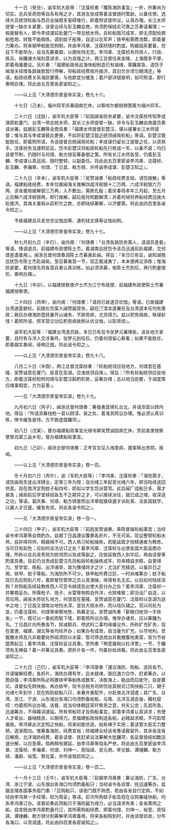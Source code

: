 <!-- { "loadSidebar": true } -->
　　十一日（癸丑），谕军机大臣等：『沈葆桢奏「覆陈海防事宜」一折，所筹尚为切实。总兵吴奇勋等自系有用之才，其游击张成等着该督随时策励，以备任使。选择大员统领轮船与西员会操既多窒碍难行，即着照该督所议，认真办理。长江水师提督一缺亦关紧要，该督业经与彭玉麟会商，务须酌保结实可靠之员奏请署理；一俟接替有人，即令李成谋前赴厦门一带总统水师。兵轮船既可成军，即无须配给商船枪炮，转致不能精练。调到蚊子船等，自足以壮军声；铁甲船需费浩繁，即着量力筹办。将来钢甲船能否购制，并由李鸿章、沈葆桢随时酌度。购器固系要着，但目下不能举办，自当先筹备御，以期有恃无恐。李鸿章、沈葆桢务将用人、行政、练兵、裕饟诸大端刻意讲求，以为自强之计。两江总督往来金陵、上海既多不便，即着毋庸置议。另片奏：「福建船政局巡海快船制造已有端绪，需饟甚急，请饬于闽海关续增各路拨款暂行停解，将船政经费按月接济，其旧欠亦须匀期清还」等语。船政经费关系海防要需，与他款宜分缓急；着户部详细查明，如可照请，即行奏明办理。将此由五百里各密谕知之』。

　　——以上见「大清德宗景皇帝实录」卷九十六。

　　十七日（己未），福州将军庆春因病乞休，以察哈尔都统穆图善为福州将军。

　　二十六日（戊辰），谕军机大臣等：『前因闽省防务紧要，谕令沈葆桢传知李成谋即赴厦门、台湾一带总统水师，其长江水师提督一缺，并令与彭玉麟会商遴员奏请派署。兹据彭玉麟等会商具奏：「福建水师提督彭楚汉，堪以接署长江水师提督；惟与其与李成谋彼此更换，不如将彭楚汉就近统领闽局轮船」等语。彭楚汉既能胜任，即着照所请，令该提督总统闽局轮船；李成谋仍留长江提督之任，以资熟手。沈葆桢务当遵照前旨，饬令彭楚汉将船政轮船先行练成一军，以备不虞；均归该督节制，仍随时与何璟、勒方锜妥筹备御之策。所有长江水师各营，仍着彭玉麟、李成谋认真巡阅、随时整顿，以副委任。将此由五百里密谕李鸿章、沈葆桢、彭玉麟、李瀚章、何璟、丁日昌、勒方锜，并传谕李成谋、彭楚汉知之』。

　　二十九日（辛未），谕军机大臣等：『吴赞诚奏「船政经费支绌，请饬拨解」等语。福建船政经费，本年仅据闽海关拨解四成洋税银十二万两、六成洋税银六万两、该省厘局拨解银三万两，入不敷出，需款孔殷；着庆春将本年三月起、至五月止应解六成洋税银两，即行拨解。嗣后按月照数解清；并着何锜将养船经费迅拨大批接济。其海关厘局从前积欠之款，亦即陆续筹解，以济要需。将此由四百里各谕令知之』。

　　予故福建总兵吴世忠议恤加等、通判钱文焕等议恤如例。

　　——以上见「大清德宗景皇帝实录」卷九十七。

　　秋七月初九日（辛巳），谕内阁：『何璟奏：「台湾各路防务需人，请调员差委」等语。降调道员、前福建布政使陈士杰，着湖南巡抚饬令该员迅速前赴福建，交何璟差遣委用』。闽浙总督何璟奏调陈士杰募勇赴闽。得旨：『本日已有旨，谕知湖南巡抚饬令陈士杰赴闽矣。至召募勇营一节，现正裁减勇丁，本未便再议添练；惟海防紧要，着何璟先将各营兵勇认真训练。如必须添募，俟陈士杰到后，再行酌量情形，奏明办理』。

　　十九日（辛卯），以福建按察使卢士杰为江宁布政使、前福建布政使陈士杰署福建按察使。

　　二十四日（丙申），谕内阁：『何璟奏：「请将已故道员优恤」等语。已故福建台湾道夏献纶，前随左宗棠入闽赞画营务，嗣在汀漳龙道署任及台湾道本任均有惠政；厥后办理海防暨抚番开山诸务，不辞劳瘁，尤资得力。兹以积劳病故，殊堪轸惜！着照所请，照军营立功后积劳病故例从优议恤，以彰荩绩』。

　　谕军机大臣等：『福建台湾道员缺，本日已有旨令张梦元署理矣。该处地方紧要，且时有与洋人交涉事件。张梦元到任后，仍着何璟留心察看；如果不能胜任，即着据实奏闻，毋稍迁就。将此谕令知之』。

　　——以上见「大清德宗景皇帝实录」卷九十八。

　　八月二十日（辛酉），两江总督沈葆桢奏：『轮船统领应驻地方，何璟意在基隆、吴赞诚意在厦门、臣意在澎湖，应准统领自择』。得旨：『所有轮船统领应驻地方，即着沈葆桢知照何璟与彭楚汉斟酌形势，妥筹办理；总以地当扼要，于调度策应绪事相宜，方为妥善』。

　　——见「大清德宗景皇帝实录」卷九十九。

　　九月初六日（丙子），闽浙总督何璟奏：筹拨勇营填扎台北，并请添营以顾内地。得旨：『所请添募线枪一营以顾漳、泉之处，着准其照议办理。惟必须认真训练，俾令缓急是恃，方不致虚糜饟项』。

　　初八日（戊寅），督办福建船政事宜光禄寺卿吴赞诚因病乞休，赏前直隶按察使黎兆棠三品乡衔，督办福建船政事宜。

　　初九日（己卯），闽浙总督何璟奏：正考官文征入闱患病，援案移出贡院。报闻。

　　——以上见「大清德宗景皇帝实录」卷一百。

　　冬十月初六日（丙午），谕〔军机大臣等〕：『李鸿章、沈葆桢奏：「海防需才，请饬闽局生徒出洋肄业，定章三年为限；自光绪三年起至光绪六年，即当陆续送回供差。现在南洋定购蚊子船四号，即拟以学生饬派管驾。此后闽厂成船日多，需才甚急；闽局前后学堂续招各生不乏颖异之才，可以接续派往，就已成之绪，收深造之功」等语。着庆春、何璟、勒方锜查照出洋章程接续遴才派赴英、法各国就学，以冀人才日盛，缓急有资。将此各谕令知之』。

　　——见「大清德宗景皇帝实录」卷一百一。

　　二十四日（甲子），谕军机大臣等：『前因吴赞诚奏，条陈督操轮船事宜；当经谕令李鸿章等会商酌办。兹据丁日昌遵议覆奏各折片，不无可采。现议整顿轮船水师，自非择将帅、精器械不可。西人熟习轮船操练，若能延致才技精通者为教练，当可日有起色；应如何设法访订之处？着李鸿章、沈葆桢与出使各国大臣函商办理。所称以总兵吴奇勋为统领而以张成等副之，应俟延致西人到华后，再由该督等酌度具奏。目前仍当责成彭楚汉先将船政轮船操练成军，将来精益求精，自更得力。至学堂、练船、出洋诸举，皆为豫储将才之计；尤当扩充精选，以备异日之用。铁甲、蚊子等船，为海防所不可少。铁甲船所费过巨，一时尚难筹办；蚊子船现已先后购到八号，着即督饬管带之员认真演操，毋得有名无实。以后如何陆续添购？并购船及续延教练西人可否令赫德及出使大臣分办之处？着李鸿章、沈葆桢一并筹商妥办。所需枪子、炮子、水雷等物购自外洋，仓猝难致；即当设厂自造，以资应用。闽省水师驻扎地方，何璟意在基隆、吴赞诚意在厦门、沈葆桢以澎湖为适中之地；丁日昌又谓南台地险水深，宜驻大枝水师，而以陆队辅之。究以何处为宜，仍着沈葆桢、何璟等审察地势，熟筹定议。吴赞诚所奏「薪粮归统领一手核发」一节，既可以一事权而联下情，即着照所议办理。惟举办诸务，应以筹饟为先。丁日昌片内所奏各节，除减额兵、停武科二事均毋庸议外，所称扩充矿务，现在直隶、福建、湖北等省均经开办；如果办有成效，自当量为扩充，以尽地利。至裁撤水师及凡非极要处所祗须防以水雷、暂可停造炮台并裁撤腹地勇营，皆为节省糜费起见；着李鸿章、沈葆桢妥议具奏。至所奏「稍宽厘税以杜洋票」一节，于饟项有无裨益？着一并筹议具奏。原折片各一件，均着钞给阅看。将此由五百里各密谕知之』。

　　二十九日（己巳），谕军机大臣等：『李鸿章奏「遵议海防、购船、选将各节，并请催解经费」各折片，海防办理有年，迄未就绪，亟应通力合作，赶紧筹办，以图自强；李鸿章所陈必购置铁甲等船练成数军，决胜海上，能战而后能守，自是要论。该督拟先购快船、再办铁甲，现令总税务司转饬驻英税司订购快船二只，期于光绪七年到华；现在购到蚊船八只，来春弁勇配齐，分赴南北洋调遣；其广东、台湾、浙江、宁波、山东烟台各海口均须酌备蚊船，与南、北洋互调会操，藉杜窥伺：均着照所议办理。该督、抚当仰体朝廷宵旰焦劳之意，共矢公忠；先其所急，迅速筹办，不得藉词诿延。所有带船将才及购船事宜，即着李鸿章认真讲求；务使人才辈出、器械精良，以期得力。至福建船政局制造各船，必精益求精，不可蹈常袭故。李鸿章此次定购之快船，将来如能仿造，始有裨于实用；着该管大臣实力整顿，逐渐图功。惟筹备海防，经费宜裕；除福建业经该省奏请截留外，其余各该省应解南、北洋海防经费，着各该督、抚赶紧设法筹解大批饟项，各监督按结如数迅速分解，以应急需。倘再稍有挪延，由李鸿章等指名严参。将此由五百里密谕李鸿章、沈葆桢、李瀚章、何璟、刘坤一、周恒祺、吴元炳、李文敏、谭锺麟、勒方锜、潘霨、裕宽、黎兆棠，并传谕俊启知之』。

　　——以上见「大清德宗景皇帝实录」卷一百二。

　　十一月十三日（壬午），谕军机大臣等：『前据李鸿章奏：筹议海防，广东、台湾、浙江宁波、山东烟台各海口均须酌备船只；当经谕令各该督、抚迅速筹办。兹据总理各国事务衙门奏：「应购船只，该衙门既不熟悉，若由各省自行定购，不如经由李鸿章一手经理，较为周妥」等语。前次所购蚊子船及现在议购兼碰快船，均系李鸿章订办。该督前奏此项船只于海防最为得力，必当请求有素；各省需用之船，自宜统由李鸿章酌量代订，其所需购船经费，即着何璟、刘坤一、裕宽、周恒祺、谭锺麟、勒方锜分别筹解李鸿章备用。将来各船购到时，并由该督验收，分布各海口，以资调遣。将此由四百里各密谕知之』。

